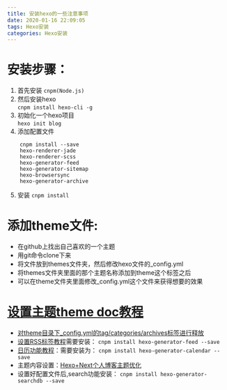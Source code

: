 ```yaml
---
title: 安装hexo的一些注意事项
date: 2020-01-16 22:09:05
tags: Hexo安装
categories: Hexo安装
---
```


# 安装步骤：
1. 首先安装 
	`cnpm(Node.js)`
2. 然后安装hexo    
	`cnpm install hexo-cli -g`
3. 初始化一个hexo项目  
	`hexo init blog`
4. 添加配置文件
```
	cnpm install --save   
	hexo-renderer-jade   
	hexo-renderer-scss   
	hexo-generator-feed   
	hexo-generator-sitemap    
	hexo-browsersync    
	hexo-generator-archive
```
5. 安装 
	`cnpm install`

# 添加theme文件:
* 在github上找出自己喜欢的一个主题
* 用git命令clone下来
* 将文件放到themes文件夹，然后修改hexo文件的_config.yml
* 将themes文件夹里面的那个主题名称添加到theme这个标签之后
* 可以在theme文件夹里面修改_config.yml这个文件来获得想要的效果

# [设置主题theme doc教程](http://theme-next.iissnan.com/theme-settings.html#author-sites)
*  [对theme目录下_config.yml的tag/categories/archives标签进行释放](https://www.jianshu.com/p/3a05351a37dc)
*  [设置RSS标签教程](https://www.jianshu.com/p/a79422ab2013)需要安装： 
	`cnpm install hexo-generator-feed --save`
*  [日历功能教程](https://www.jianshu.com/p/b9665a8e8282)：需要安装为：
	`cnpm install hexo-generator-calendar --save`
*  主题内容设置：[Hexo+Next个人博客主题优化](https://www.jianshu.com/p/efbeddc5eb19)
*  设置好配置文件后,search功能安装：
	`cnpm install hexo-generator-searchdb --save`



